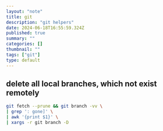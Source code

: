 ```yaml
---
layout: "note"
title: git
description: "git helpers"
date: 2024-06-18T16:55:59.324Z
published: true
summary: ""
categories: []
thumbnail: ""
tags: ["git"]
type: default
---
```


## delete all local branches, which not exist remotely

```bash
git fetch --prune && git branch -vv \
| grep ': gone]' \
| awk '{print $1}' \
| xargs -r git branch -D
```
